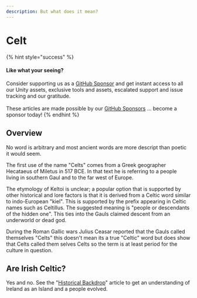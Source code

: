 ```yaml
---
description: But what does it mean?
---
```


# Celt

{% hint style="success" %}
#### Like what your seeing?

Consider supporting us as a [GitHub Sponsor](../../../../company/become-a-sponsor.md) and get instant access to all our Unity assets, exclusive tools and assets, escalated support and issue tracking and our gratitude.\
\
These articles are made possible by our [GitHub Sponsors](https://github.com/sponsors/heathen-engineering) ... become a sponsor today!
{% endhint %}

## Overview

No word is arbitrary and most ancient words are more descript than poetic it would seem.

The first use of the name "Celts" comes from a Greek geographer Hecataeus of Miletus in 517 BCE. In that text he is referring to a people living in southern Gaul and to the far west of Europe.

The etymology of Keltoi is unclear; a popular option that is supported by other historical and lore factors is that it is derived from a Celtic word similar to indo-European "kiel". This is supported by the prefix appearing in Celtic names such as Celtillus. The suggested meaning is "people or descendants of the hidden one". This ties into the Gauls claimed descent from an underworld or dead god.

During the Roman Gallic wars Julius Ceasar reported that the Gauls called themselves "Celts" this doesn't mean its a true "Celtic" word but does show that Celts called them selves Celts so the term is at least period for the culture in question.

## Are Irish Celtic?

Yes and no. See the "[Historical Backdrop](../historical-backdrop.md)" article to get an understanding of Ireland as an Island and a people evolved.
